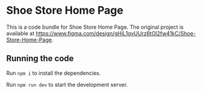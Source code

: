 
  # Shoe Store Home Page

  This is a code bundle for Shoe Store Home Page. The original project is available at https://www.figma.com/design/gHiL1gvUUrz6tOl2fw41kC/Shoe-Store-Home-Page.

  ## Running the code

  Run `npm i` to install the dependencies.

  Run `npm run dev` to start the development server.
  